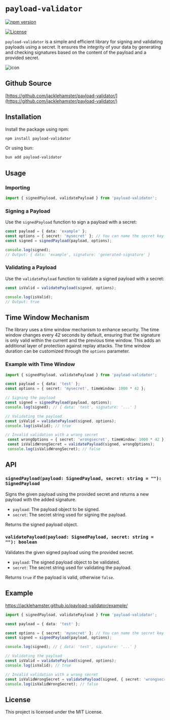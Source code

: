 # `payload-validator`

[![npm version](https://badge.fury.io/js/@dobuki%2Fpayload-validator.svg)](https://www.npmjs.com/package/@dobuki/payload-validator)

[![License](https://img.shields.io/github/license/jacklehamster/payload-validator)](https://github.com/jacklehamster/payload-validator)

`payload-validator` is a simple and efficient library for signing and validating payloads using a secret. It ensures the integrity of your data by generating and checking signatures based on the content of the payload and a provided secret.

![icon](https://jacklehamster.github.io/payload-validator/icon.png)

## Github Source

[https://github.com/jacklehamster/payload-validator/](https://github.com/jacklehamster/payload-validator/)

## Installation

Install the package using npm:

```sh
npm install payload-validator
```

Or using bun:

```sh
bun add payload-validator
```

## Usage

### Importing

```typescript
import { signedPayload, validatePayload } from 'payload-validator';
```

### Signing a Payload

Use the `signedPayload` function to sign a payload with a secret:

```typescript
const payload = { data: 'example' };
const options = { secret: 'mysecret' }; // You can name the secret key anything you want for security
const signed = signedPayload(payload, options);

console.log(signed);
// Output: { data: 'example', signature: 'generated-signature' }
```

### Validating a Payload

Use the `validatePayload` function to validate a signed payload with a secret:

```typescript
const isValid = validatePayload(signed, options);

console.log(isValid);
// Output: true
```

## Time Window Mechanism

The library uses a time window mechanism to enhance security. The time window changes every 42 seconds by default, ensuring that the signature is only valid within the current and the previous time window. This adds an additional layer of protection against replay attacks. The time window duration can be customized through the `options` parameter.

### Example with Time Window

```typescript
import { signedPayload, validatePayload } from 'payload-validator';

const payload = { data: 'test' };
const options = { secret: 'mysecret', timeWindow: 1000 * 42 };

// Signing the payload
const signed = signedPayload(payload, options);
console.log(signed); // { data: 'test', signature: '...' }

// Validating the payload
const isValid = validatePayload(signed, options);
console.log(isValid); // true

// Invalid validation with a wrong secret
 const wrongOptions = { secret: 'wrongsecret', timeWindow: 1000 * 42 };
 const isValidWrongSecret = validatePayload(signed, wrongOptions);
 console.log(isValidWrongSecret); // false
```

## API

### `signedPayload(payload: SignedPayload, secret: string = ""): SignedPayload`

Signs the given payload using the provided secret and returns a new payload with the added signature.

- `payload`: The payload object to be signed.
- `secret`: The secret string used for signing the payload.

Returns the signed payload object.

### `validatePayload(payload: SignedPayload, secret: string = ""): boolean`

Validates the given signed payload using the provided secret.

- `payload`: The signed payload object to be validated.
- `secret`: The secret string used for validating the payload.

Returns `true` if the payload is valid, otherwise `false`.

## Example

<https://jacklehamster.github.io/payload-validator/example/>

```typescript
import { signedPayload, validatePayload } from 'payload-validator';

const payload = { data: 'test' };

const options = { secret: 'mysecret' }; // You can name the secret key anything you want for security
const signed = signedPayload(payload, options);

console.log(signed); // { data: 'test', signature: '...' }

// Validating the payload
const isValid = validatePayload(signed, options);
console.log(isValid); // true

// Invalid validation with a wrong secret
const isValidWrongSecret = validatePayload(signed, { secret: 'wrongsecret' });
console.log(isValidWrongSecret); // false
```

## License

This project is licensed under the MIT License.
